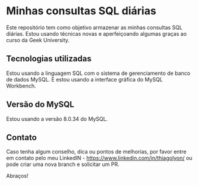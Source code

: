 # Minhas consultas SQL diárias

Este repositório tem como objetivo armazenar as minhas consultas SQL diárias. Estou usando técnicas novas e aperfeiçoando algumas graças ao curso da Geek University.

## Tecnologias utilizadas

Estou usando a linguagem SQL com o sistema de gerenciamento de banco de dados MySQL. E estou usando a interface gráfica do MySQL Workbench.

## Versão do MySQL

Estou usando a versão 8.0.34 do MySQL.

## Contato

Caso tenha algum conselho, dica ou pontos de melhorias, por favor entre em contato pelo meu LinkedIN - https://www.linkedin.com/in/thiagolyon/ ou pode criar uma nova branch e solicitar um PR.

Abraços!
